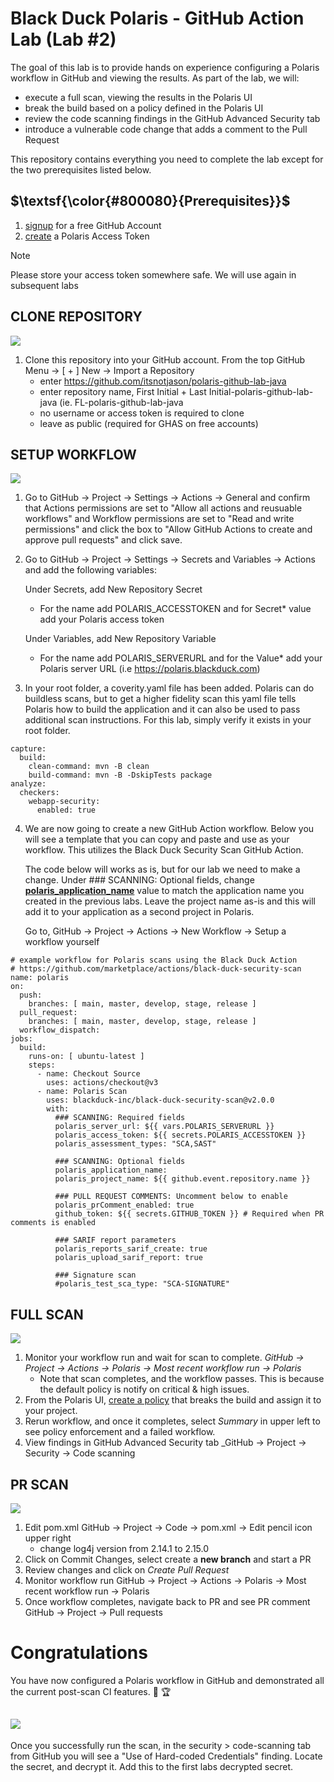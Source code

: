 # Black Duck Polaris - GitHub Action Lab (Lab #2)

The goal of this lab is to provide hands on experience configuring a Polaris workflow in GitHub and viewing the results. As part of the lab, we will:
- execute a full scan, viewing the results in the Polaris UI
- break the build based on a policy defined in the Polaris UI
- review the code scanning findings in the GitHub Advanced Security tab
- introduce a vulnerable code change that adds a comment to the Pull Request

This repository contains everything you need to complete the lab except for the two prerequisites listed below.

## $\textsf{\color{#800080}{Prerequisites}}$
1. [signup](https://github.com/signup) for a free GitHub Account
2. [create](https://polaris.blackduck.com/developer/default/polaris-documentation/t_make-token) a Polaris Access Token 
> [!NOTE]  
> Please store your access token somewhere safe. We will use again in subsequent labs
> 

## CLONE REPOSITORY
![](https://img.shields.io/badge/steps-blueviolet?style=for-the-badge)
1. Clone this repository into your GitHub account. From the top GitHub Menu → [ + ] New → Import a Repository
   - enter https://github.com/itsnotjason/polaris-github-lab-java
   - enter repository name, First Initial + Last Initial-polaris-github-lab-java (ie. FL-polaris-github-lab-java
   - no username or access token is required to clone
   - leave as public (required for GHAS on free accounts)


## SETUP WORKFLOW
![](https://img.shields.io/badge/steps-blueviolet?style=for-the-badge)
1. Go to  GitHub → Project → Settings → Actions → General and confirm that Actions permissions are set to "Allow all actions and reusuable workflows" and Workflow permissions are set to "Read and write permissions" and click the box to "Allow GitHub Actions to create and approve pull requests" and click save.

2. Go to GitHub → Project → Settings → Secrets and Variables → Actions and add the following variables:
 
   Under Secrets, add New Repository Secret
   - For the name add POLARIS_ACCESSTOKEN and for Secret* value add your Polaris access token

   Under Variables, add New Repository Variable  
   - For the name add POLARIS_SERVERURL and for the Value* add your Polaris server URL (i.e https://polaris.blackduck.com)

3. In your root folder, a coverity.yaml file has been added. Polaris can do buildless scans, but to get a higher fidelity scan this yaml file tells Polaris how to build the application and it can also be used to pass additional scan instructions. For this lab, simply verify it exists in your root folder. 

```
capture:
  build:
    clean-command: mvn -B clean
    build-command: mvn -B -DskipTests package
analyze:
  checkers:
    webapp-security:
      enabled: true
```

4. We are now going to create a new GitHub Action workflow. Below you will see a template that you can copy and paste and use as your workflow. This utilizes the Black Duck Security Scan GitHub Action.  

   The code below will works as is, but for our lab we need to make a change.  Under ### SCANNING: Optional fields, change <ins>**polaris_application_name**</ins> value to match the application name you created in the previous labs. Leave the project name as-is and this will add it to your application as a second project in Polaris.

   Go to, GitHub → Project → Actions → New Workflow → Setup a workflow yourself

```
# example workflow for Polaris scans using the Black Duck Action
# https://github.com/marketplace/actions/black-duck-security-scan
name: polaris
on:
  push:
    branches: [ main, master, develop, stage, release ]
  pull_request:
    branches: [ main, master, develop, stage, release ]
  workflow_dispatch:
jobs:
  build:
    runs-on: [ ubuntu-latest ]
    steps:
      - name: Checkout Source
        uses: actions/checkout@v3
      - name: Polaris Scan
        uses: blackduck-inc/black-duck-security-scan@v2.0.0
        with:
          ### SCANNING: Required fields
          polaris_server_url: ${{ vars.POLARIS_SERVERURL }}
          polaris_access_token: ${{ secrets.POLARIS_ACCESSTOKEN }}
          polaris_assessment_types: "SCA,SAST"
          
          ### SCANNING: Optional fields
          polaris_application_name: 
          polaris_project_name: ${{ github.event.repository.name }}
          
          ### PULL REQUEST COMMENTS: Uncomment below to enable
          polaris_prComment_enabled: true 
          github_token: ${{ secrets.GITHUB_TOKEN }} # Required when PR comments is enabled

          ### SARIF report parameters
          polaris_reports_sarif_create: true
          polaris_upload_sarif_report: true
          
          ### Signature scan
          #polaris_test_sca_type: "SCA-SIGNATURE"
```
## FULL  SCAN
![](https://img.shields.io/badge/steps-blueviolet?style=for-the-badge)
1. Monitor your workflow run and wait for scan to complete. _GitHub → Project → Actions → Polaris → Most recent workflow run → Polaris_
   - Note that scan completes, and the workflow passes. This is because the default policy is notify on critical & high issues.
2. From the Polaris UI, [create a policy](https://polaris.blackduck.com/developer/default/polaris-documentation/t_post_scan_policies) that breaks the build and assign it to your project.
3. Rerun workflow, and once it completes, select _Summary_ in upper left to see policy enforcement and a failed workflow.
4. View findings in GitHub Advanced Security tab _GitHub → Project → Security → Code scanning


## PR SCAN
![](https://img.shields.io/badge/steps-blueviolet?style=for-the-badge)
1. Edit pom.xml GitHub → Project → Code → pom.xml → Edit pencil icon upper right
   - change log4j version from 2.14.1 to 2.15.0
3. Click on Commit Changes, select create a **new branch** and start a PR
4. Review changes and click on _Create Pull Request_
5. Monitor workflow run GitHub → Project → Actions → Polaris → Most recent workflow run → Polaris
6. Once workflow completes, navigate back to PR and see PR comment GitHub → Project → Pull requests


# Congratulations

You have now configured a Polaris workflow in GitHub and demonstrated all the current post-scan CI features. :clap: :trophy:

## ![](https://img.shields.io/badge/optional-CTF-blueviolet?style=for-the-badge)
Once you successfully run the scan, in the security > code-scanning tab from GitHub you will see a "Use of Hard-coded Credentials" finding. Locate the secret, and decrypt it. Add this to the first labs decrypted secret. 
